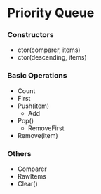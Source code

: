 # Priority Queue

### Constructors
- ctor(comparer, items)
- ctor(descending, items)

### Basic Operations
- Count
- First
- Push(item)
  - Add
- Pop()
  - RemoveFirst
- Remove(item)

### Others
- Comparer
- RawItems
- Clear()

